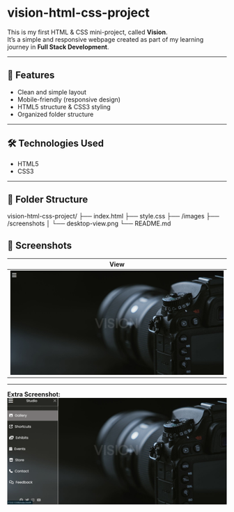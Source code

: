 # vision-html-css-project

This is my first HTML & CSS mini-project, called **Vision**.  
It’s a simple and responsive webpage created as part of my learning journey in **Full Stack Development**.

---

## 📌 Features
- Clean and simple layout
- Mobile-friendly (responsive design)
- HTML5 structure & CSS3 styling
- Organized folder structure

---

## 🛠️ Technologies Used
- HTML5
- CSS3

---

## 📂 Folder Structure
vision-html-css-project/
├── index.html
├── style.css
├── /images
├── /screenshots
│ └── desktop-view.png
└── README.md
## 📸 Screenshots

| View |
|-------------|
| ![Desktop](Screenshot%202025-07-27%20004635.png) | ![Mobile](Screenshot%202025-07-27%20004648.png) |

---

**Extra Screenshot:**
![Extra](Screenshot%202025-07-27%20004703.png)

